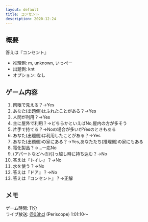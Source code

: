 ```yaml
---
layout: default
title: コンセント
description: 2020-12-24
---
```


## 概要

答えは『コンセント』

- 推理側: m, unknown, いっぺー
- 出題側: knt
- オプション: なし

## ゲーム内容

1. 肉眼で見える？→Yes
2. あなた(出題側)はふれたことがある？→Yes
3. 人間が利用？→Yes
4. 主に屋外で利用？→どちらかといえばNo,屋内の方が多そう
5. 片手で持てる？→Noの場合が多いがYesのときもある
6. あなた(出題側)は利用したことがある？→Yes
7. あなた(出題側)の家にある？→Yes,あなたたち(推理側)の家にもある
8. 電化製品？→…一応No
9. (アパートなどへの)引っ越し時に持ち込む？→No
10. 答えは『トイレ』？→No
11. 水を使う？→No
12. 答えは『ドア』？→No
13. 答えは『コンセント』？→正解

## メモ

ゲーム時間: 11分  
ライブ放送: [@03hcl](https://www.periscope.tv/03hcl/1djGXqDbONVJZ?t=1h1m10s) (Periscope) 1:01:10～

